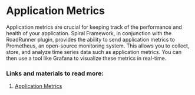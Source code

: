 # Application Metrics

Application metrics are crucial for keeping track of the performance and health of your application. Spiral Framework, in conjunction with the RoadRunner plugin, provides the ability to send application metrics to Prometheus, an open-source monitoring system. This allows you to collect, store, and analyze time series data such as application metrics. You can then use a tool like Grafana to visualize these metrics in real-time.

### Links and materials to read more:
1. [Application Metrics](https://spiral.dev/docs/advanced-prometheus-metrics/current/en)
